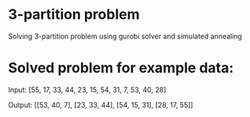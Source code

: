 # 3-partition problem
Solving 3-partition problem using gurobi solver and simulated annealing

# Solved problem for example data:

Input: [55, 17, 33, 44, 23, 15, 54, 31, 7, 53, 40, 28]

Output: [[53, 40, 7], [23, 33, 44], [54, 15, 31], [28, 17, 55]]
